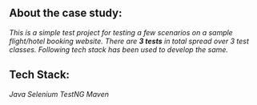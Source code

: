 About the case study:
---------------------------------
*This is a simple test project for testing a few scenarios on a sample flight/hotel booking website. There are **3 tests** in total spread over 3 test classes. Following tech stack has been used to develop the same.*


**Tech Stack:** 
----------------------------------
*Java* *Selenium* *TestNG* *Maven*